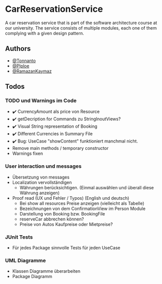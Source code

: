 # CarReservationService

A car reservation service that is part of the software architecture course at our university. The service consists of
multiple modules, each one of them complying with a given design pattern.

## Authors

- [@Tonnanto](https://www.github.com/Tonnanto)
- [@Plploe](https://www.github.com/Plploe)
- [@RamazanKaymaz](https://www.github.com/RamazanKaymaz)

## Todos

### TODO und Warnings im Code

- ✔️ CurrencyAmount als price von Resource
- ✔️ getDecription for Commands zu StringInoutViews?
- ✔️ Visual String representation of Booking
- ✔️ Different Currencies in Summary File
- ✔️ Bug: UseCase "showContent" funktioniert manchmal nicht.
- Remove main methods / temporary constructor
- Warnings fixen

### User interaction und messages

- Übersetzung von messages
- Localization vervollständigen
    - Währungen berücksichtigen. (Einmal auswählen und überall diese Währung anzeigen)
- Proof read (UX und Fehler / Typos) (English und deutsch)
    - Bei show all resources Preise anzeigen (vielleicht als Tabelle)
    - Bezeichnungen von dem ConfirmationView im Person Module
    - Darstellung von Booking bzw. BookingFile
    - reserveCar abbrechen können?
    - Preise von Autos Kaufpreise oder Mietpreise?

### JUnit Tests

- Für jedes Package sinnvolle Tests für jeden UseCase

### UML Diagramme

- Klassen Diagramme überarbeiten
- Package Diagramm